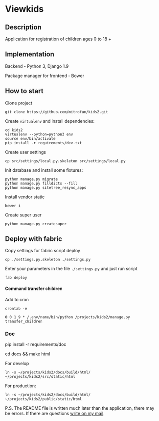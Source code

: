 # Viewkids

## Description

Application for registration of children ages 0 to 18 +

## Implementation

Backend - Python 3, Djangо 1.9

Package manager for frontend - Bower

## How to start

Clone project

    git clone https://github.com/mitrofun/kids2.git

Create `virtualenv` and install dependencies:
    
    cd kids2
    virtualenv --python=python3 env
    source env/bin/activate
    pip install -r requirements/dev.txt

Create user settings
    
    cp src/settings/local.py.skeleton src/settings/local.py

Init database and install some fixtures:

    python manage.py migrate
    python manage.py filldicts --fill
    python manage.py sitetree_resync_apps

Install vendor static

    bower i

Create super user
    
    python manage.py createsuper


## Deploy with fabric

Copy settings for fabric script deploy
    
    cp ./settings.py.skeleton ./settings.py

Enter your parameters in the file `./settings.py` and just run script 
    
    fab deploy

#### Command transfer children

Add to cron

    crontab -e

    0 0 1 9 * /.env/name/bin/python /projects/kids2/manage.py transfer_children

### Doc

pip install -r requirements/doc

cd docs && make html

For develop

    ln -s ~/projects/kids2/docs/build/html/ ~/projects/kids2/src/static/html

For production:

    ln -s ~/projects/kids2/docs/build/html/ ~/projects/kids2/public/static/html


P.S. The README file is written much later than the application, there may be errors. 
If there are questions [write on my mail](mailto:mitri4@bk.ru).
